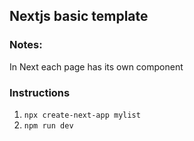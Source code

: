 ## Nextjs basic template

### Notes:
In Next each page has its own component


### Instructions
1. `npx create-next-app mylist`
2. `npm run dev`